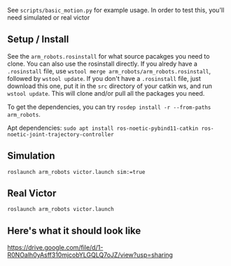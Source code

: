 See `scripts/basic_motion.py` for example usage. In order to test this, you'll need simulated or real victor

## Setup / Install

See the `arm_robots.rosinstall` for what source pacakges you need to clone. You can also use the rosinstall directly. If you alredy have a `.rosinstall` file, use `wstool merge arm_robots/arm_robots.rosinstall`, followed by `wstool update`. If you don't have a `.rosinstall` file, just download this one, put it in the `src` directory of your catkin ws, and run `wstool update`. This will clone and/or pull all the packages you need.

To get the dependencies, you can try `rosdep install -r --from-paths arm_robots`.

Apt dependencies:
`sudo apt install ros-noetic-pybind11-catkin ros-noetic-joint-trajectory-controller`

## Simulation

    roslaunch arm_robots victor.launch sim:=true


## Real Victor

    roslaunch arm_robots victor.launch


## Here's what it should look like

https://drive.google.com/file/d/1-R0NOalh0yAsff310mjcobYLGQLQ7oJZ/view?usp=sharing
